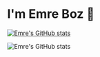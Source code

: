 # I'm Emre Boz 👋

[![Emre's GitHub stats](https://github-readme-stats.vercel.app/api?username=emre-boz)](https://github.com/emre-boz/github-readme-stats)

![Emre's GitHub stats](https://github-readme-stats.vercel.app/api?username=emre-boz&show_icons=true)

